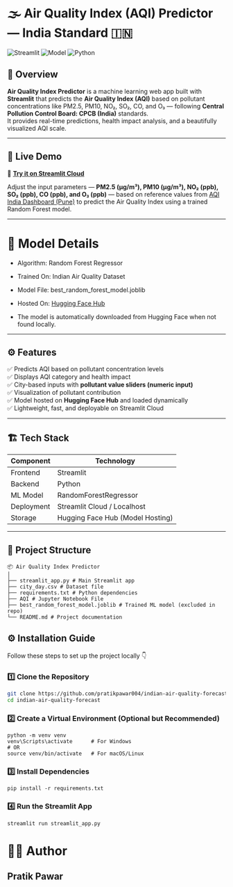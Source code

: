 # 🌫️ Air Quality Index (AQI) Predictor — India Standard 🇮🇳

![Streamlit](https://img.shields.io/badge/Framework-Streamlit-FF4B4B?logo=streamlit)
![Model](https://img.shields.io/badge/Model-RandomForestRegressor-2C7BB6)
![Python](https://img.shields.io/badge/Python-3.10%2B-blue)

## 📘 Overview

**Air Quality Index Predictor** is a machine learning web app built with **Streamlit** that predicts the **Air Quality Index (AQI)** based on pollutant concentrations like PM2.5, PM10, NO₂, SO₂, CO, and O₃ — following **Central Pollution Control Board: CPCB
 (India)** standards.  
It provides real-time predictions, health impact analysis, and a beautifully visualized AQI scale.

---

## 🚀 Live Demo

🔗 **[Try it on Streamlit Cloud](https://aqi-predictor-india.streamlit.app/)** 

Adjust the input parameters — **PM2.5 (µg/m³), PM10 (µg/m³), NO₂ (ppb), SO₂ (ppb), CO (ppb), and O₃ (ppb)** — based on reference values from [AQI India Dashboard (Pune)](https://www.aqi.in/in/dashboard/india/maharashtra/pune) to predict the Air Quality Index using a trained Random Forest model.


---
# 🧩 Model Details

- Algorithm: Random Forest Regressor

- Trained On: Indian Air Quality Dataset

- Model File: best_random_forest_model.joblib

- Hosted On: [Hugging Face Hub](https://huggingface.co/pratikpawar004/indian-air-quality-model)


- The model is automatically downloaded from Hugging Face when not found locally.

---
## ⚙️ Features

✅ Predicts AQI based on pollutant concentration levels  
✅ Displays AQI category and health impact  
✅ City-based inputs with **pollutant value sliders (numeric input)**  
✅ Visualization of pollutant contribution  
✅ Model hosted on **Hugging Face Hub** and loaded dynamically  
✅ Lightweight, fast, and deployable on Streamlit Cloud  

---

## 🏗️ Tech Stack

| Component | Technology |
|------------|-------------|
| Frontend | Streamlit |
| Backend | Python |
| ML Model | RandomForestRegressor |
| Deployment | Streamlit Cloud / Localhost |
| Storage | Hugging Face Hub (Model Hosting) |

---

## 📂 Project Structure
```
📦 Air Quality Index Predictor
│
├── streamlit_app.py # Main Streamlit app
├── city_day.csv # Dataset file
├── requirements.txt # Python dependencies
├── AQI # Jupyter Notebook File
├── best_random_forest_model.joblib # Trained ML model (excluded in repo)
└── README.md # Project documentation
```
## ⚙️ Installation Guide

Follow these steps to set up the project locally 👇

### 1️⃣ Clone the Repository
```bash
git clone https://github.com/pratikpawar004/indian-air-quality-forecast.git
cd indian-air-quality-forecast
```
### 2️⃣ Create a Virtual Environment (Optional but Recommended)
```
python -m venv venv
venv\Scripts\activate      # For Windows
# OR
source venv/bin/activate   # For macOS/Linux
```
### 3️⃣ Install Dependencies
```
pip install -r requirements.txt
```
### 4️⃣ Run the Streamlit App
```
streamlit run streamlit_app.py

```

# 👨‍💻 Author
## Pratik Pawar  
